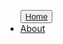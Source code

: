 
<head> 
  <link rel="stylesheet" href="styles.css">
</head>

<div class="tab">
<nav id="site-nav">
<ul>
<button class="tablinks" )" ><a href="home.md">Home</a></button>
<li><a href="about.md">About</a></li>
</ul>
</nav>
 </div>

